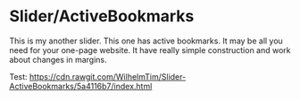 # Slider/ActiveBookmarks
This is my another slider. This one has active bookmarks. It may be all you need for your one-page website.
It have really simple construction and work about changes in margins.

Test: https://cdn.rawgit.com/WilhelmTim/Slider-ActiveBookmarks/5a4116b7/index.html
